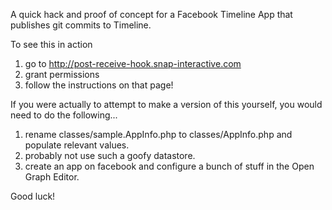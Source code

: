 A quick hack and proof of concept for a Facebook Timeline App that publishes git commits to Timeline.

To see this in action

1. go to http://post-receive-hook.snap-interactive.com
2. grant permissions
3. follow the instructions on that page!

If you were actually to attempt to make a version of this yourself, you would need to do the following...

1. rename classes/sample.AppInfo.php to classes/AppInfo.php and populate relevant values.
2. probably not use such a goofy datastore.
3. create an app on facebook and configure a bunch of stuff in the Open Graph Editor.

Good luck!